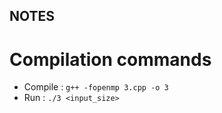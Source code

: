 ## NOTES

# Compilation commands

- Compile : `g++ -fopenmp 3.cpp -o 3`
- Run     : `./3 <input_size>`

